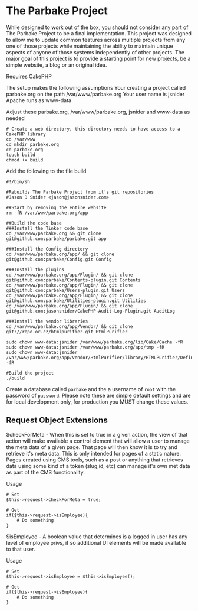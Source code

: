# The Parbake Project

While designed to work out of the box, you should not consider any part of The Parbake Project to be a final 
implementation. This project was designed to allow me to update common features across multiple projects from any one
of those projects while maintaining the ability to maintain unique aspects of anyone of those systems independently of 
other projects. The major goal of this project is to provide a starting point for new projects, be a simple website,
a blog or an original idea. 

Requires CakePHP

The setup makes the following assumptions
Your creating a project called parbake.org on the path /var/www/parbake.org
Your user name is jsnider
Apache runs as www-data

Adjust these parbake.org, /var/www/parbake.org, jsnider and www-data as needed

````
# Create a web directory, this directory needs to have access to a CakePHP library
cd /var/www
cd mkdir parbake.org
cd parbake.org
touch build
chmod +x build
````

Add the following to the file build
````
#!/bin/sh
 
#Rebuilds The Parbake Project from it's git repositories
#Jason D Snider <jason@jasonsnider.com>
 
##Start by removing the entire website
rm -fR /var/www/parbake.org/app 
 
##Build the code base
###Install the Tinker code base
cd /var/www/parbake.org && git clone git@github.com:parbake/parbake.git app

###Install the Config directory
cd /var/www/parbake.org/app/ && git clone git@github.com:parbake/Config.git Config

###Install the plugins
cd /var/www/parbake.org/app/Plugin/ && git clone git@github.com:parbake/Contents-plugin.git Contents
cd /var/www/parbake.org/app/Plugin/ && git clone git@github.com:parbake/Users-plugin.git Users
cd /var/www/parbake.org/app/Plugin/ && git clone git@github.com:parbake/Utilities-plugin.git Utilities
cd /var/www/parbake.org/app/Plugin/ && git clone git@github.com:jasonsnider/CakePHP-Audit-Log-Plugin.git AuditLog

###Install the vendor libraries
cd /var/www/parbake.org/app/Vendor/ && git clone git://repo.or.cz/htmlpurifier.git HtmlPurifier

sudo chown www-data:jsnider /var/www/parbake.org/lib/Cake/Cache -fR
sudo chown www-data:jsnider /var/www/parbake.org/app/tmp -fR
sudo chown www-data:jsnider /var/www/parbake.org/app/Vendor/HtmlPurifier/library/HTMLPurifier/DefinitionCache/Serializer -fR
````

````
#Build the project
./build
````

Create a database called `parbake` and the a username of `root` with the password of `password`. Please note these are 
simple default settings and are for local development only, for production you MUST change these values.

## Request Object Extensions

$checkForMeta - When this is set to true in a given action, the view of that action will make available a control 
element that will allow a user to manage the meta data of a given page. That page will then know it is to try and 
retrieve it's meta data. This is only intended for pages of a static nature. Pages created using CMS tools, such as a 
post or anything that retrieves data using some kind of a token (slug,id, etc) can manage it's own met data as part
of the CMS functionality.

Usage
````
# Set
$this->request->checkForMeta = true;

# Get
if($this->request->isEmployee){
    # Do something
}
````

$isEmployee - A boolean value that determines is a logged in user has any level of employee privs, if so additional UI
elements will be made available to that user.

Usage
````
# Set
$this->request->isEmployee = $this->isEmployee();

# Get
if($this->request->isEmployee){
    # Do something
}
````
